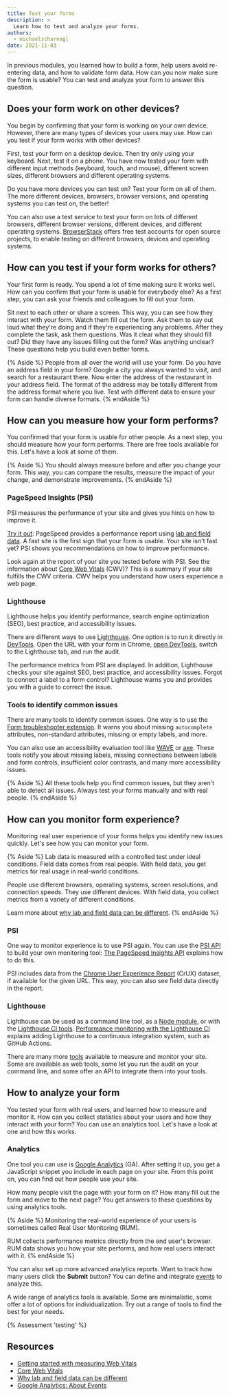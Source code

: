 ```yaml
---
title: Test your forms
description: >
  Learn how to test and analyze your forms.
authors:
  - michaelscharnagl
date: 2021-11-03
---
```


In previous modules, you learned how to build a form,
help users avoid re-entering data,
and how to validate form data.
How can you now make sure the form is usable?
You can test and analyze your form to answer this question.

## Does your form work on other devices?

You begin by confirming that your form is working on your own device.
However, there are many types of devices your users may use.
How can you test if your form works with other devices?

First, test your form on a desktop device.
Then try only using your keyboard.
Next, test it on a phone.
You have now tested your form with different input methods (keyboard, touch, and mouse),
different screen sizes,
different browsers and different operating systems.

Do you have more devices you can test on? Test your form on all of them.
The more different devices, browsers, browser versions, and operating systems you can test on, the better!

You can also use a test service to test your form on lots of different browsers,
different browser versions, different devices, and different operating systems. 
[BrowserStack](https://www.browserstack.com) offers free test accounts for open source projects,
to enable testing on different browsers, devices and operating systems.

## How can you test if your form works for others?

Your first form is ready. You spend a lot of time making sure it works well.
How can you confirm that your form is usable for everybody else?
As a first step, you can ask your friends and colleagues to fill out your form.

Sit next to each other or share a screen.
This way, you can see how they interact with your form. Watch them fill out the form.
Ask them to say out loud what they're doing and if they're experiencing any problems.
After they complete the task, ask them questions.
Was it clear what they should fill out?
Did they have any issues filling out the form?
Was anything unclear?
These questions help you build even better forms.

{% Aside %}
People from all over the world will use your form.
Do you have an address field in your form?
Google a city you always wanted to visit, and search for a restaurant there.
Now enter the address of the restaurant in your address field.
The format of the address may be totally different from the address format where you live.
Test with different data to ensure your form can handle diverse formats.
{% endAside %}

## How can you measure how your form performs?

You confirmed that your form is usable for other people.
As a next step, you should measure how your form performs.
There are free tools available for this. Let's have a look at some of them.

{% Aside %}
You should always measure before and after you change your form.
This way, you can compare the results, measure the impact of your change, and demonstrate improvements.
{% endAside %}

### PageSpeed Insights (PSI)

PSI measures the performance of your site and gives you hints on how to improve it.

[Try it out](https://developers.google.com/speed/pagespeed/insights/):
PageSpeed provides a performance report using
[lab and field data](https://developers.google.com/speed/docs/insights/v5/about/).
A fast site is the first sign that your form is usable.
Your site isn't fast yet? PSI shows you recommendations on how to improve performance.

Look again at the report of your site you tested before with PSI.
See the information about [Core Web Vitals](/vitals/) (CWV)?
This is a summary if your site fulfills the CWV criteria.
CWV helps you understand how users experience a web page.

### Lighthouse

Lighthouse helps you identify performance,
search engine optimization (SEO),
best practice, and accessibility issues.

There are different ways to use
[Lighthouse](https://developers.google.com/web/tools/lighthouse).
One option is to run it directly in
[DevTools](https://developers.google.com/web/tools/lighthouse#devtools).
Open the URL with your form in Chrome,
[open DevTools](https://developer.chrome.com/docs/devtools/shortcuts/#open),
switch to the Lighthouse tab, and run the audit.

The performance metrics from PSI are displayed.
In addition, Lighthouse checks your site against SEO, best practice, and accessibility issues.
Forgot to connect a label to a form control?
Lighthouse warns you and provides you with a guide to correct the issue.

### Tools to identify common issues

There are many tools to identify common issues.
One way is to use the
[Form troubleshooter extension](https://chrome.google.com/webstore/detail/form-troubleshooter/lpjhcgjbicfdoijennopbjooigfipfjh).
It warns you about missing `autocomplete` attributes,
non-standard attributes, missing or empty labels, and more.

You can also use an accessibility evaluation tool like
[WAVE](https://wave.webaim.org) or
[axe](https://www.deque.com/axe/). These tools notify you about missing labels,
missing connections between labels and form controls, insufficient color contrasts,
and many more accessibility issues.

{% Aside %}
All these tools help you find common issues,
but they aren't able to detect all issues.
Always test your forms manually and with real people.
{% endAside %}

## How can you monitor form experience?

Monitoring real user experience of your forms helps you identify new issues quickly.
Let's see how you can monitor your form.

{% Aside %}
Lab data is measured with a controlled test under ideal conditions.
Field data comes from real people.
With field data, you get metrics for real usage in real-world conditions.

People use different browsers, operating systems, screen resolutions, and connection speeds.
They use different devices. With field data, you collect metrics from a variety of different conditions.

Learn more about
[why lab and field data can be different](/lab-and-field-data-differences/).
{% endAside %}

### PSI

One way to monitor experience is to use PSI again.
You can use the
[PSI API](https://developers.google.com/speed/docs/insights/v5/get-started)
to build your own monitoring tool:
[The PageSpeed Insights API](https://addyosmani.com/blog/pagespeed-insights-api/)
explains how to do this.

PSI includes data from the
[Chrome User Experience Report](https://developers.google.com/web/tools/chrome-user-experience-report) (CrUX) dataset,
if available for the given URL.
This way, you can also see field data directly in the report.

### Lighthouse

Lighthouse can be used as a command line tool,
as a [Node module](https://www.npmjs.com/package/lighthouse),
or with the [Lighthouse CI tools](https://github.com/GoogleChrome/lighthouse-ci).
[Performance monitoring with the Lighthouse CI](/lighthouse-ci/)
explains adding Lighthouse to a continuous integration system, such as GitHub Actions.

There are many more
[tools](/vitals-tools-workflow/) available to measure and monitor your site.
Some are available as web tools, some let you run the audit on your command line,
and some offer an API to integrate them into your tools.

## How to analyze your form

You tested your form with real users, and learned how to measure and monitor it.
How can you collect statistics about your users and how they interact with your form?
You can use an analytics tool. Let's have a look at one and how this works.

### Analytics

One tool you can use is
[Google Analytics](https://developers.google.com/analytics) (GA).
After setting it up, you get a JavaScript snippet you include in each page on your site.
From this point on, you can find out how people use your site.

How many people visit the page with your form on it?
How many fill out the form and move to the next page?
You get answers to these questions by using analytics tools.

{% Aside %}
Monitoring the real-world experience of your users is sometimes called Real User Monitoring 
(RUM).

RUM collects performance metrics directly from the end user's browser.
RUM data shows you how your site performs, and how real users interact with it.
{% endAside %}

You can also set up more advanced analytics reports.
Want to track how many users click the **Submit** button?
You can define and integrate
[events](https://developers.google.com/analytics/devguides/collection/gtagjs/events) to analyze this.

A wide range of analytics tools is available.
Some are minimalistic, some offer a lot of options for individualization.
Try out a range of tools to find the best for your needs.

{% Assessment 'testing' %}

## Resources

- [Getting started with measuring Web Vitals](/vitals-measurement-getting-started/)
- [Core Web Vitals](/vitals)
- [Why lab and field data can be different](/lab-and-field-data-differences/)
- [Google Analytics: About Events](https://support.google.com/analytics/answer/1033068?hl=en#zippy=%2Cin-this-article)
